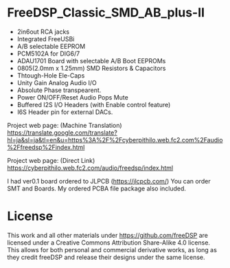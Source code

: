# FreeDSP_Classic_SMD_AB_plus-II

- 2in6out RCA jacks
- Integrated FreeUSBi
- A/B selectable EEPROM
- PCM5102A for DIG6/7
- ADAU1701 Board with selectable A/B Boot EEPROMs
- 0805(2.0mm x 1.25mm) SMD Resistors & Capacitors
- Thtough-Hole Ele-Caps
- Unity Gain Analog Audio I/O
- Absolute Phase transpearent.
- Power ON/OFF/Reset Audio Pops Mute
- Buffered I2S I/O Headers (with Enable control feature)
- I6S Header pin for external DACs. 

Project web page: (Machine Translation)
https://translate.google.com/translate?hl=ja&sl=ja&tl=en&u=https%3A%2F%2Fcyberpithilo.web.fc2.com%2Faudio%2Ffreedsp%2Findex.html

Project web page: (Direct Link)
https://cyberpithilo.web.fc2.com/audio/freedsp/index.html

I had ver0.1 board ordered to JLPCB (https://jlcpcb.com/) 
You can order SMT and Boards. My ordered PCBA file package also included. 

# License
This work and all other materials under https://github.com/freeDSP are licensed under a Creative Commons Attribution Share-Alike 4.0 license. This allows for both personal and commercial derivative works, as long as they credit freeDSP and release their designs under the same license.
